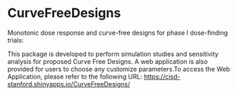 # CurveFreeDesigns
 Monotonic dose response and curve-free designs for phase I dose-finding trials:

This package is developed to perform simulation studies and sensitivity analysis for proposed Curve Free Designs. A web application is also provided for users to choose any customize parameters.To access the Web Application, please refer to the following URL: https://cisd-stanford.shinyapps.io/CurveFreeDesigns/
